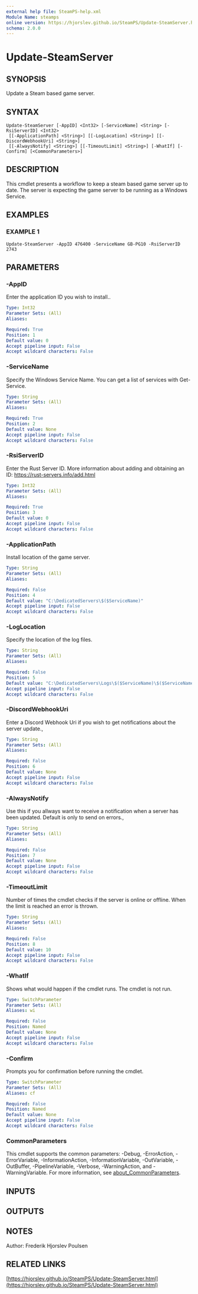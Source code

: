 ```yaml
---
external help file: SteamPS-help.xml
Module Name: steamps
online version: https://hjorslev.github.io/SteamPS/Update-SteamServer.html
schema: 2.0.0
---
```


# Update-SteamServer

## SYNOPSIS
Update a Steam based game server.

## SYNTAX

```
Update-SteamServer [-AppID] <Int32> [-ServiceName] <String> [-RsiServerID] <Int32>
 [[-ApplicationPath] <String>] [[-LogLocation] <String>] [[-DiscordWebhookUri] <String>]
 [[-AlwaysNotify] <String>] [[-TimeoutLimit] <String>] [-WhatIf] [-Confirm] [<CommonParameters>]
```

## DESCRIPTION
This cmdlet presents a workflow to keep a steam based game server up to date.
The server is expecting the game server to be running as a Windows Service.

## EXAMPLES

### EXAMPLE 1
```
Update-SteamServer -AppID 476400 -ServiceName GB-PG10 -RsiServerID 2743
```

## PARAMETERS

### -AppID
Enter the application ID you wish to install..

```yaml
Type: Int32
Parameter Sets: (All)
Aliases:

Required: True
Position: 1
Default value: 0
Accept pipeline input: False
Accept wildcard characters: False
```

### -ServiceName
Specify the Windows Service Name.
You can get a list of services with Get-Service.

```yaml
Type: String
Parameter Sets: (All)
Aliases:

Required: True
Position: 2
Default value: None
Accept pipeline input: False
Accept wildcard characters: False
```

### -RsiServerID
Enter the Rust Server ID.
More information about adding and obtaining an ID:
https://rust-servers.info/add.html

```yaml
Type: Int32
Parameter Sets: (All)
Aliases:

Required: True
Position: 3
Default value: 0
Accept pipeline input: False
Accept wildcard characters: False
```

### -ApplicationPath
Install location of the game server.

```yaml
Type: String
Parameter Sets: (All)
Aliases:

Required: False
Position: 4
Default value: "C:\DedicatedServers\$($ServiceName)"
Accept pipeline input: False
Accept wildcard characters: False
```

### -LogLocation
Specify the location of the log files.

```yaml
Type: String
Parameter Sets: (All)
Aliases:

Required: False
Position: 5
Default value: "C:\DedicatedServers\Logs\$($ServiceName)\$($ServiceName)_$((Get-Date).ToShortDateString()).log"
Accept pipeline input: False
Accept wildcard characters: False
```

### -DiscordWebhookUri
Enter a Discord Webhook Uri if you wish to get notifications about the server
update.,

```yaml
Type: String
Parameter Sets: (All)
Aliases:

Required: False
Position: 6
Default value: None
Accept pipeline input: False
Accept wildcard characters: False
```

### -AlwaysNotify
Use this if you allways want to receive a notification when a server has been
updated.
Default is only to send on errors.,

```yaml
Type: String
Parameter Sets: (All)
Aliases:

Required: False
Position: 7
Default value: None
Accept pipeline input: False
Accept wildcard characters: False
```

### -TimeoutLimit
Number of times the cmdlet checks if the server is online or offline.
When
the limit is reached an error is thrown.

```yaml
Type: String
Parameter Sets: (All)
Aliases:

Required: False
Position: 8
Default value: 10
Accept pipeline input: False
Accept wildcard characters: False
```

### -WhatIf
Shows what would happen if the cmdlet runs.
The cmdlet is not run.

```yaml
Type: SwitchParameter
Parameter Sets: (All)
Aliases: wi

Required: False
Position: Named
Default value: None
Accept pipeline input: False
Accept wildcard characters: False
```

### -Confirm
Prompts you for confirmation before running the cmdlet.

```yaml
Type: SwitchParameter
Parameter Sets: (All)
Aliases: cf

Required: False
Position: Named
Default value: None
Accept pipeline input: False
Accept wildcard characters: False
```

### CommonParameters
This cmdlet supports the common parameters: -Debug, -ErrorAction, -ErrorVariable, -InformationAction, -InformationVariable, -OutVariable, -OutBuffer, -PipelineVariable, -Verbose, -WarningAction, and -WarningVariable. For more information, see [about_CommonParameters](http://go.microsoft.com/fwlink/?LinkID=113216).

## INPUTS

## OUTPUTS

## NOTES
Author: Frederik Hjorslev Poulsen

## RELATED LINKS

[https://hjorslev.github.io/SteamPS/Update-SteamServer.html](https://hjorslev.github.io/SteamPS/Update-SteamServer.html)

